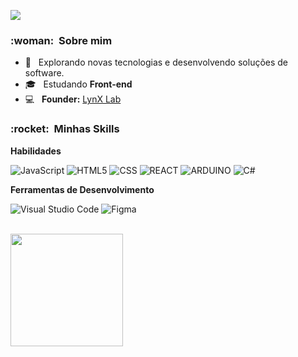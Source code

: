 ![](https://komarev.com/ghpvc/?username=marquezzx&color=006bed)

<h3> :woman: &nbsp;Sobre mim </h3>

- 🤔 &nbsp; Explorando novas tecnologias e desenvolvendo soluções de software.
- 🎓 &nbsp; Estudando **Front-end**
- 💻 &nbsp; __Founder:__ [LynX Lab](https://lynx-lab.net/) 

<h3> :rocket: &nbsp;Minhas Skills </h3>

**Habilidades**

  ![JavaScript](https://img.shields.io/badge/-JavaScript-333333?style=flat&logo=javascript)
  ![HTML5](https://img.shields.io/badge/-HTML5-333333?style=flat&logo=HTML5)
  ![CSS](https://img.shields.io/badge/-CSS-333333?style=flat&logo=CSS3&logoColor=1572B6)
  ![REACT](https://img.shields.io/badge/-REACT-333333?style=flat&logo=React&logoColor=1572B6)
  ![ARDUINO](https://img.shields.io/badge/-ARDUINO-333333?style=flat&logo=Arduino&logoColor=1572B6)
  ![C#](https://img.shields.io/badge/-CSHARP-333333?style=flat&logo=C#&logoColor=1572B6)


**Ferramentas de Desenvolvimento**

  ![Visual Studio Code](https://img.shields.io/badge/-Visual%20Studio%20Code-333333?style=flat&logo=visual-studio-code&logoColor=007ACC)
  ![Figma](https://img.shields.io/badge/-Figma-333333?style=flat&logo=figma&logoColor=007ACC)

<br/>

<a href="https://github.com/marquezzx">
  <img height="180em" src="https://github-readme-stats.vercel.app/api?username=marquezzx&theme=github&show_icons=true" />
</a>
